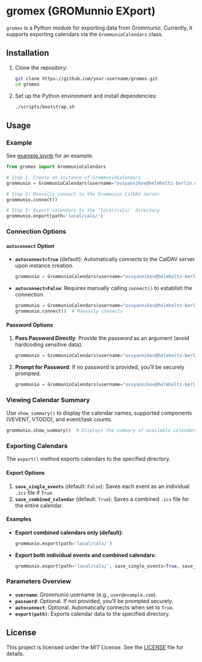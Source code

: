 # gromex (GROMunnio EXport)

`gromex` is a Python module for exporting data from Grommunio. Currently, it supports exporting calendars via the `GrommunioCalendars` class.

## Installation

1. Clone the repository:

    ```bash
    git clone https://github.com/your-username/gromex.git
    cd gromex
    ```

2. Set up the Python environment and install dependencies:

    ```bash
    ./scripts/bootstrap.sh
    ```

## Usage

### Example

See [example.ipynb](example.ipynb) for an example.

```python
from gromex import GrommunioCalendars

# Step 1: Create an instance of GrommunioCalendars
grommunio = GrommunioCalendars(username="ovsyannikov@helmholtz-berlin.de", autoconnect=False)

# Step 2: Manually connect to the Grommunio CalDAV server
grommunio.connect()

# Step 3: Export calendars to the 'local/cals/' directory
grommunio.export(path='local/cals/')
```

### Connection Options

#### `autoconnect` Option

- **`autoconnect=True`** (default): Automatically connects to the CalDAV server upon instance creation.

  ```python
  grommunio = GrommunioCalendars(username="ovsyannikov@helmholtz-berlin.de")  # Automatically connects
  ```

- **`autoconnect=False`**: Requires manually calling `connect()` to establish the connection.

  ```python
  grommunio = GrommunioCalendars(username="ovsyannikov@helmholtz-berlin.de", autoconnect=False)
  grommunio.connect()  # Manually connects
  ```

#### Password Options

1. **Pass Password Directly**: Provide the password as an argument (avoid hardcoding sensitive data).

   ```python
   grommunio = GrommunioCalendars(username="ovsyannikov@helmholtz-berlin.de", password="yourpassword")
   ```

2. **Prompt for Password**: If no password is provided, you’ll be securely prompted.

   ```python
   grommunio = GrommunioCalendars(username="ovsyannikov@helmholtz-berlin.de")
   ```

### Viewing Calendar Summary

Use `show_summary()` to display the calendar names, supported components (VEVENT, VTODO), and event/task counts.

```python
grommunio.show_summary()  # Displays the summary of available calendars
```

### Exporting Calendars

The `export()` method exports calendars to the specified directory.

#### Export Options

1. **`save_single_events`** (default: `False`): Saves each event as an individual `.ics` file if `True`.
2. **`save_combined_calendar`** (default: `True`): Saves a combined `.ics` file for the entire calendar.

#### Examples

- **Export combined calendars only (default)**:

  ```python
  grommunio.export(path='local/cals/')
  ```

- **Export both individual events and combined calendars**:

  ```python
  grommunio.export(path='local/cals/', save_single_events=True, save_combined_calendar=True)
  ```

### Parameters Overview

- **`username`**: Grommunio username (e.g., `user@example.com`).
- **`password`**: Optional. If not provided, you'll be prompted securely.
- **`autoconnect`**: Optional. Automatically connects when set to `True`.
- **`export(path)`**: Exports calendar data to the specified directory.

## License

This project is licensed under the MIT License. See the [LICENSE](LICENSE) file for details.
